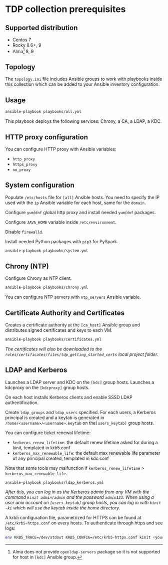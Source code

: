 # TDP collection prerequisites

## Supported distribution

- Centos 7
- Rocky 8.6+, 9
- Alma[^alma] 8, 9

[^alma]: Alma does not provide `openldap-servers` package so it is not supported for host in `[kdc]` Ansible group.

## Topology

The `topology.ini` file includes Ansible groups to work with playbooks inside this collection which can be added to your Ansible inventory configuration.

## Usage

```bash
ansible-playbook playbooks/all.yml
```

This playbook deploys the following services: Chrony, a CA, a LDAP, a KDC.

## HTTP proxy configuration

You can configure HTTP proxy with Ansible variables:
- `http_proxy`
- `https_proxy`
- `no_proxy`

## System configuration

Populate `/etc/hosts` file for `[all]` Ansible hosts. You need to specify the IP used with the `ip` Ansible variable for each host, same for the `domain`.

Configure `yum`/`dnf` global http proxy and install needed `yum`/`dnf` packages.

Configure `JAVA_HOME` variable inside `/etc/environment`.

Disable `firewalld`.

Install needed Python packages with `pip3` for PySpark.

```bash
ansible-playbook playbooks/system.yml
```

## Chrony (NTP)

Configure Chrony as NTP client.

```bash
ansible-playbook playbooks/chrony.yml
```

You can configure NTP servers with `ntp_servers` Ansible variable.

## Certificate Authority and Certificates

Creates a certificate authority at the `[ca_host]` Ansible group and distributes signed certificates and keys to each VM.

```bash
ansible-playbook playbooks/certificates.yml
```

_The certificates will also be downloaded to the `roles/certificates/files/tdp_getting_started_certs` local project folder._

## LDAP and Kerberos

Launches a LDAP server and KDC on the `[kdc]` group hosts.
Launches a kdcproxy on the `[kdcproxy]` group hosts.

On each host installs Kerberos clients and enable SSSD LDAP authentification.

Create `ldap_groups` and `ldap_users` specified. For each users, a Kerberos principal is created and a keytab is generated in `/home/<username>/<username>.keytab` on  the`[users_keytab]` group hosts.

You can configure ticket renewal lifetime:
- `kerberos_renew_lifetime`: the default renew lifetime asked for during a kinit, templated in krb5.conf
- `kerberos_max_renewable_life`: the default max renewable life parameter of any principal created, templated in kdc.conf

Note that some tools may malfunction if `kerberos_renew_lifetime` > `kerberos_max_renewable_life`.

```
ansible-playbook playbooks/ldap_kerberos.yml
```

_After this, you can log in as the Kerberos admin from any VM with the command `kinit admin/admin` and the password `admin123`. When using a user unix account on `[users_keytab]` group hosts, you can log in with `kinit -ki` which will use the keytab inside the home directory._

A krb5 configuration file, parametrized for HTTPS can be found at `/etc/krb5-https.conf` on every hosts. To authenticate through https and see logs:
```bash
env KRB5_TRACE=/dev/stdout KRB5_CONFIG=/etc/krb5-https.conf kinit <your_user>
```
